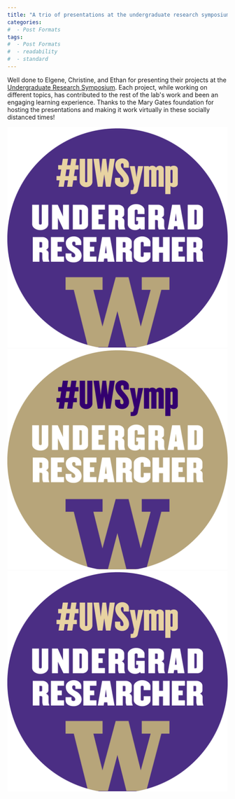 ```yaml
---
title: "A trio of presentations at the undergraduate research symposium"
categories:
#  - Post Formats
tags:
#  - Post Formats
#  - readability
#  - standard
---
```

Well done to Elgene, Christine, and Ethan for presenting their projects at the [Undergraduate Research Symposium](https://www.washington.edu/undergradresearch/symposium/). Each project, while working on different topics, has contributed to the rest of the lab's work and been an engaging learning experience. Thanks to the Mary Gates foundation for hosting the presentations and making it work virtually in these socially distanced times!

![alt text](assets/images/avatars-researcher3.png)
![alt text](assets/images/avatars-researcher4.png)
![alt text](assets/images/avatars-researcher3.png)
